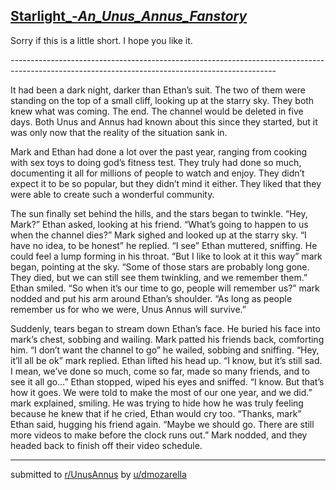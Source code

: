 ## [Starlight_-_An_Unus_Annus_Fanstory_](https://www.reddit.com/r/UnusAnnus/comments/jrl6pf/starlight_an_unus_annus_fanstory/)
Sorry if this is a little short. I hope you like it.

\------------------------------------------------------------------------------------------------------------------------------------------------

It had been a dark night, darker than Ethan’s suit. The two of them were standing on the top of a small cliff, looking up at the starry sky. They both knew what was coming. The end. The channel would be deleted in five days. Both Unus and Annus had known about this since they started, but it was only now that the reality of the situation sank in.

Mark and Ethan had done a lot over the past year, ranging from cooking with sex toys to doing god’s fitness test. They truly had done so much, documenting it all for millions of people to watch and enjoy. They didn’t expect it to be so popular, but they didn’t mind it either. They liked that they were able to create such a wonderful community.

The sun finally set behind the hills, and the stars began to twinkle. “Hey, Mark?” Ethan asked, looking at his friend. “What’s going to happen to us when the channel dies?” Mark sighed and looked up at the starry sky. “I have no idea, to be honest” he replied. “I see” Ethan muttered, sniffing. He could feel a lump forming in his throat. “But I like to look at it this way” mark began, pointing at the sky. “Some of those stars are probably long gone. They died, but we can still see them twinkling, and we remember them.” Ethan smiled. “So when it’s our time to go, people will remember us?” mark nodded and put his arm around Ethan’s shoulder. “As long as people remember us for who we were, Unus Annus will survive.”

Suddenly, tears began to stream down Ethan’s face. He buried his face into mark’s chest, sobbing and wailing. Mark patted his friends back, comforting him. “I don’t want the channel to go” he wailed, sobbing and sniffing. “Hey, it’ll all be ok” mark replied. Ethan lifted his head up. “I know, but it’s still sad. I mean, we’ve done so much, come so far, made so many friends, and to see it all go…” Ethan stopped, wiped his eyes and sniffed. “I know. But that’s how it goes. We were told to make the most of our one year, and we did.” mark explained, smiling. He was trying to hide how he was truly feeling because he knew that if he cried, Ethan would cry too. “Thanks, mark” Ethan said, hugging his friend again. “Maybe we should go. There are still more videos to make before the clock runs out.” Mark nodded, and they headed back to finish off their video schedule.

---

submitted to [r/UnusAnnus](https://www.reddit.com/r/UnusAnnus) by [u/dmozarella](https://www.reddit.com/user/dmozarella)
